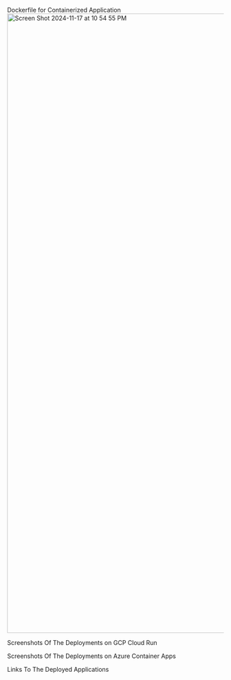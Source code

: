 Dockerfile for Containerized Application
<img width="1440" alt="Screen Shot 2024-11-17 at 10 54 55 PM" src="https://github.com/user-attachments/assets/d60a37a5-8308-47e5-9de5-97358bfc1640">


Screenshots Of The Deployments on GCP Cloud Run

Screenshots Of The Deployments on Azure Container Apps

Links To The Deployed Applications

